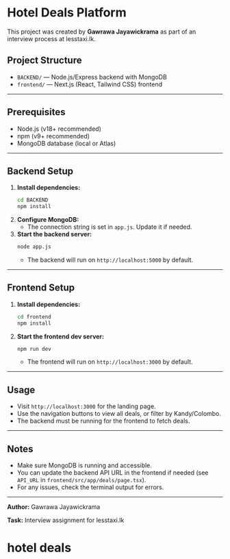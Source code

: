 # Hotel Deals Platform

This project was created by **Gawrawa Jayawickrama** as part of an interview process at lesstaxi.lk.

## Project Structure

- `BACKEND/` — Node.js/Express backend with MongoDB
- `frontend/` — Next.js (React, Tailwind CSS) frontend

---

## Prerequisites
- Node.js (v18+ recommended)
- npm (v9+ recommended)
- MongoDB database (local or Atlas)

---

## Backend Setup

1. **Install dependencies:**
   ```bash
   cd BACKEND
   npm install
   ```
2. **Configure MongoDB:**
   - The connection string is set in `app.js`. Update it if needed.
3. **Start the backend server:**
   ```bash
   node app.js
   ```
   - The backend will run on `http://localhost:5000` by default.

---

## Frontend Setup

1. **Install dependencies:**
   ```bash
   cd frontend
   npm install
   ```
2. **Start the frontend dev server:**
   ```bash
   npm run dev
   ```
   - The frontend will run on `http://localhost:3000` by default.

---

## Usage

- Visit `http://localhost:3000` for the landing page.
- Use the navigation buttons to view all deals, or filter by Kandy/Colombo.
- The backend must be running for the frontend to fetch deals.

---

## Notes
- Make sure MongoDB is running and accessible.
- You can update the backend API URL in the frontend if needed (see `API_URL` in `frontend/src/app/deals/page.tsx`).
- For any issues, check the terminal output for errors.

---

**Author:** Gawrawa Jayawickrama

**Task:** Interview assignment for lesstaxi.lk
# hotel deals

